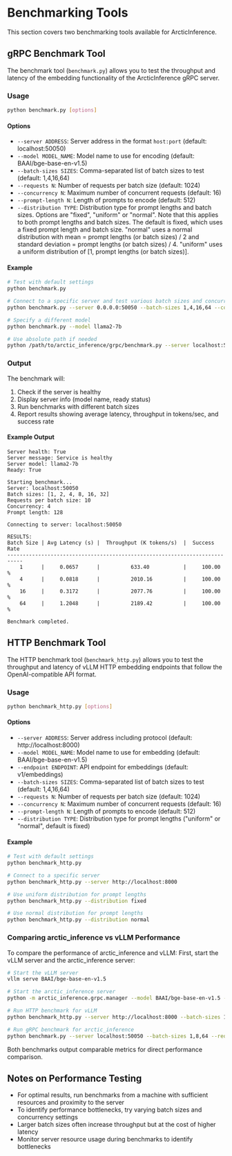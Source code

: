 # Benchmarking Tools

This section covers two benchmarking tools available for ArcticInference.

## gRPC Benchmark Tool

The benchmark tool (`benchmark.py`) allows you to test the throughput and latency of the embedding functionality of the ArcticInference gRPC server.

### Usage

```bash
python benchmark.py [options]
```

#### Options

- `--server ADDRESS`: Server address in the format `host:port` (default: localhost:50050)
- `--model MODEL_NAME`: Model name to use for encoding (default: BAAI/bge-base-en-v1.5)
- `--batch-sizes SIZES`: Comma-separated list of batch sizes to test (default: 1,4,16,64)
- `--requests N`: Number of requests per batch size (default: 1024)
- `--concurrency N`: Maximum number of concurrent requests (default: 16)
- `--prompt-length N`: Length of prompts to encode (default: 512)
- `--distribution TYPE`: Distribution type for prompt lengths and batch sizes. Options are "fixed", "uniform" or "normal". Note that this applies to both prompt lengths and batch sizes. The default is fixed, which uses a fixed prompt length and batch size. "normal" uses a normal distribution with mean = prompt lengths (or batch sizes) / 2 and standard deviation = prompt lengths (or batch sizes) / 4. "uniform" uses a uniform distribution of [1, prompt lengths (or batch sizes)].

#### Example

```bash
# Test with default settings
python benchmark.py

# Connect to a specific server and test various batch sizes and concurrency
python benchmark.py --server 0.0.0.0:50050 --batch-sizes 1,4,16,64 --concurrency 64

# Specify a different model
python benchmark.py --model llama2-7b

# Use absolute path if needed
python /path/to/arctic_inference/grpc/benchmark.py --server localhost:50050
```

### Output

The benchmark will:
1. Check if the server is healthy
2. Display server info (model name, ready status)
3. Run benchmarks with different batch sizes
4. Report results showing average latency, throughput in tokens/sec, and success rate

#### Example Output

```
Server health: True
Server message: Service is healthy
Server model: llama2-7b
Ready: True

Starting benchmark...
Server: localhost:50050
Batch sizes: [1, 2, 4, 8, 16, 32]
Requests per batch size: 10
Concurrency: 4
Prompt length: 128

Connecting to server: localhost:50050

RESULTS:
Batch Size | Avg Latency (s) |  Throughput (K tokens/s)  |  Success Rate  
---------------------------------------------------------------------------
    1      |     0.0657      |          633.40           |     100.00     %
    4      |     0.0818      |          2010.16          |     100.00     %
    16     |     0.3172      |          2077.76          |     100.00     %
    64     |     1.2048      |          2189.42          |     100.00     %

Benchmark completed.
```

## HTTP Benchmark Tool

The HTTP benchmark tool (`benchmark_http.py`) allows you to test the throughput and latency of vLLM HTTP embedding endpoints that follow the OpenAI-compatible API format.

### Usage

```bash
python benchmark_http.py [options]
```

#### Options

- `--server ADDRESS`: Server address including protocol (default: http://localhost:8000)
- `--model MODEL_NAME`: Model name to use for embedding (default: BAAI/bge-base-en-v1.5)
- `--endpoint ENDPOINT`: API endpoint for embeddings (default: v1/embeddings)
- `--batch-sizes SIZES`: Comma-separated list of batch sizes to test (default: 1,4,16,64)
- `--requests N`: Number of requests per batch size (default: 1024)
- `--concurrency N`: Maximum number of concurrent requests (default: 16)
- `--prompt-length N`: Length of prompts to encode (default: 512)
- `--distribution TYPE`: Distribution type for prompt lengths ("uniform" or "normal", default is fixed)

#### Example

```bash
# Test with default settings
python benchmark_http.py

# Connect to a specific server
python benchmark_http.py --server http://localhost:8000

# Use uniform distribution for prompt lengths
python benchmark_http.py --distribution fixed

# Use normal distribution for prompt lengths
python benchmark_http.py --distribution normal

```

### Comparing arctic_inference vs vLLM Performance

To compare the performance of arctic_inference and vLLM:
First, start the vLLM server and the arctic_inference server:

```bash
# Start the vLLM server
vllm serve BAAI/bge-base-en-v1.5

# Start the arctic_inference server
python -m arctic_inference.grpc.manager --model BAAI/bge-base-en-v1.5 --port 50050
```

```bash
# Run HTTP benchmark for vLLM
python benchmark_http.py --server http://localhost:8000 --batch-sizes 1,8,64 --requests 1280 --concurrency 256 --prompt-length 508 --distribution normal

# Run gRPC benchmark for arctic_inference
python benchmark.py --server localhost:50050 --batch-sizes 1,8,64 --requests 1280 --concurrency 256 --prompt-length 508 --distribution normal
```

Both benchmarks output comparable metrics for direct performance comparison.



## Notes on Performance Testing

- For optimal results, run benchmarks from a machine with sufficient resources and proximity to the server
- To identify performance bottlenecks, try varying batch sizes and concurrency settings
- Larger batch sizes often increase throughput but at the cost of higher latency
- Monitor server resource usage during benchmarks to identify bottlenecks 


